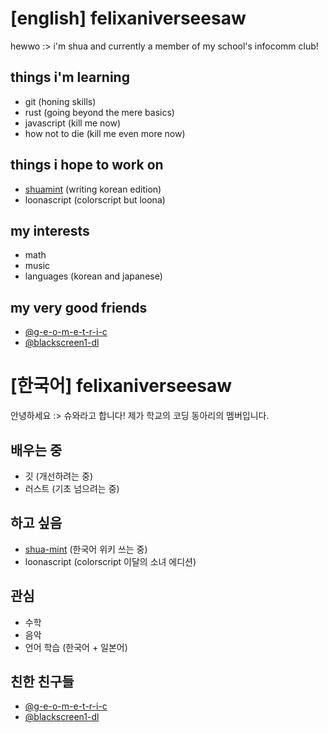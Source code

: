 # [english] felixaniverseesaw
hewwo :> i'm shua and currently a member of my school's infocomm club!

## things i'm learning
- git (honing skills)
- rust (going beyond the mere basics)
- javascript (kill me now)
- how not to die (kill me even more now)

## things i hope to work on
- [shuamint](https://github.com/felix-aniver-see-saw/shuamint) (writing korean edition)
- loonascript (colorscript but loona)

## my interests
- math
- music
- languages (korean and japanese)

## my very good friends
- [@g-e-o-m-e-t-r-i-c](https://github.com/g-e-o-m-e-t-r-i-c)
- [@blackscreen1-dl](https://github.com/blackscreen1-dl)


# [한국어] felixaniverseesaw
안녕하세요 :> 슈와라고 합니다! 제가 학교의 코딩 동아리의 멤버입니다.

## 배우는 중
- 깃 (개선하려는 중)
- 러스트 (기초 넘으려는 중)

## 하고 싶음
- [shua-mint](https://github.com/felix-aniver-see-saw/shuamint) (한국어 위키 쓰는 중)
- loonascript (colorscript 이달의 소녀 에디션)

## 관심
- 수학
- 음악
- 언어 학습 (한국어 + 일본어)

## 친한 친구들
- [@g-e-o-m-e-t-r-i-c](https://github.com/g-e-o-m-e-t-r-i-c)
- [@blackscreen1-dl](https://github.com/blackscreen1-dl)
